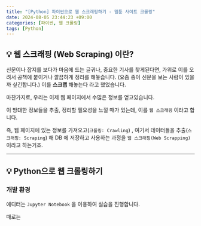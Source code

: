 ```yaml
---
title: "[Python] 파이썬으로 웹 스크래핑하기 - 웹툰 사이트 크롤링"
date: 2024-08-05 23:44:23 +09:00
categories: [파이썬, 웹 크롤링]
tags: [Python]
---
```


## 💡 웹 스크래핑 (Web Scraping) 이란?

신문이나 잡지를 보다가 마음에 드는 글귀나, 중요한 기사를 찾게된다면, 가위로 이를 오려서 공책에 붙이거나 깔끔하게 정리를 해놓습니다. (요즘 종이 신문을 보는 사람이 있을까 싶긴합니다.) 이를 **스크랩** 해놓는다 라고 했었습니다.

마찬가지로, 우리는 이제 웹 페이지에서 수많은 정보를 얻고있습니다.

이 방대한 정보들을 추출, 정리할 필요성을 느낄 때가 있는데, 이를 `웹 스크래핑` 이라고 합니다.

즉, 웹 페이지에 있는 정보를 가져오고(`크롤링: Crawling`) , 여기서 데이터들을 추출(`스크래핑: Scraping`) 해 DB 에 저장하고 사용하는 과정을 `웹 스크래핑(Web Scrapping)` 이라고 하는거죠.

---



## 💡 Python으로 웹 크롤링하기

 ### 개발 환경 

에디터는 `Jupyter Notebook` 을 이용하여 실습을 진행합니다.	

때로는

